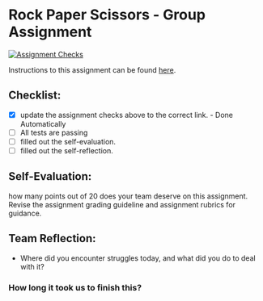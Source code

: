 Rock Paper Scissors - Group Assignment
===================================
[![Assignment Checks](https://s///github.com/IT3049C-Students/3-rock-paper-scissors-tampliaw/actions/workflows/classroom.yml/badge.svg)](https://s///github.com/IT3049C-Students/3-rock-paper-scissors-tampliaw/actions/workflows/classroom.yml)

Instructions to this assignment can be found [here](https://it3049c.github.io/Material/Assignments/3.Rock_Paper_Scissors/).

## Checklist:
- [x] update the assignment checks above to the correct link. - Done Automatically
- [ ] All tests are passing
- [ ] filled out the self-evaluation.
- [ ] filled out the self-reflection.

## Self-Evaluation: 
how many points out of 20 does your team deserve on this assignment. Revise the assignment grading guideline and assignment rubrics for guidance.

## Team Reflection:
- Where did you encounter struggles today, and what did you do to deal with it?


### How long it took us to finish this?

